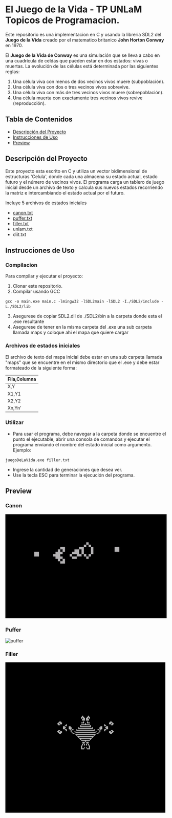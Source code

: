 # El Juego de la Vida - TP UNLaM Topicos de Programacion.

Este repositorio es una implementacion en C y usando la libreria SDL2 del **Juego de la Vida** creado por el matematico britanico **John Horton Conway** en 1970.

El **Juego de la Vida de Conway** es una simulación que se lleva a cabo en una cuadrícula de celdas que pueden estar en dos estados: vivas o muertas. La evolución de las células está determinada por las siguientes reglas:

1. Una célula viva con menos de dos vecinos vivos muere (subpoblación).
2. Una célula viva con dos o tres vecinos vivos sobrevive.
3. Una célula viva con más de tres vecinos vivos muere (sobrepoblación).
4. Una célula muerta con exactamente tres vecinos vivos revive (reproducción).

## Tabla de Contenidos

- [Descripción del Proyecto](#descripción-del-proyecto)
- [Instrucciones de Uso](#instrucciones-de-uso)
- [Preview](#preview)



## Descripción del Proyecto

Este proyecto esta escrito en C y utiliza un vector bidimensional de estructuras 'Celula', donde cada una almacena su estado actual, estado futuro y el número de vecinos vivos. El programa carga un tablero de juego inicial desde un archivo de texto y calcula sus nuevos estados recorriendo la matriz e intercambiando el estado actual por el futuro.

Incluye 5 archivos de estados iniciales

- [canon.txt](#canon)
- [puffer.txt](#puffer)
- [filler.txt](#filler)
- unlam.txt
- diit.txt



## Instrucciones de Uso

### Compilacion
Para compilar y ejecutar el proyecto:

1. Clonar este repositorio.
2. Compilar usando GCC

```
gcc -o main.exe main.c -lmingw32 -lSDL2main -lSDL2 -I./SDL2/include -L./SDL2/lib
```
3. Asegurese de copiar SDL2.dll de ./SDL2/bin a la carpeta donde esta el .exe resultante
4. Asegurese de tener en la misma carpeta del .exe una sub carpeta llamada maps y coloque ahi el mapa que quiere cargar

### Archivos de estados iniciales
El archivo de texto del mapa inicial debe estar en una sub carpeta llamada "maps" que se encuentre en el mismo directorio que el .exe y debe estar formateado de la siguiente forma:

| Fila,Columna |
| -------------|
|X,Y|
|X1,Y1|
|X2,Y2|
|Xn,Yn'|


### Utilizar
- Para usar el programa, debe navegar a la carpeta donde se encuentre el punto el ejecutable, abrir una consola de comandos y ejecutar el programa enviando el nombre del estado inicial como argumento. 
Ejemplo:
```
juegoDeLaVida.exe filler.txt
```

- Ingrese la cantidad de generaciones que desea ver.
- Use la tecla ESC para terminar la ejecución del programa.

## Preview


### Canon
![canon](https://github.com/TomasCornara/Juego-de-La-Vida-Conway/blob/main/maps/canon.gif "canon.txt")

### Puffer
![puffer](https://github.com/TomasCornara/Juego-de-La-Vida-Conway/blob/main/maps/puffer.gif "puffer.txt")

### Filler
![filler](https://github.com/TomasCornara/Juego-de-La-Vida-Conway/blob/main/maps/filler.gif "filler.txt")

